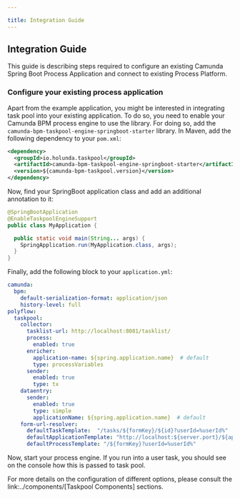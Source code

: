 ```yaml
---

title: Integration Guide
---
```


## Integration Guide

This guide is describing steps required to configure an existing Camunda Spring Boot Process Application and
connect to existing Process Platform.

### Configure your existing process application

Apart from the example application, you might be interested in integrating task pool into your existing
application. To do so, you need to enable your Camunda BPM process engine to use the library.
For doing so, add the `camunda-bpm-taskpool-engine-springboot-starter` library. In Maven, add the following dependency
to your `pom.xml`:

```xml
<dependency>
  <groupId>io.holunda.taskpool</groupId>
  <artifactId>camunda-bpm-taskpool-engine-springboot-starter</artifactId>
  <version>${camunda-bpm-taskpool.version}</version>
</dependency>
```

Now, find your SpringBoot application class and add an additional annotation to it:


```java
@SpringBootApplication
@EnableTaskpoolEngineSupport
public class MyApplication {

  public static void main(String... args) {
    SpringApplication.run(MyApplication.class, args);
  }
}
```

Finally, add the following block to your `application.yml`:


```yaml
camunda:
  bpm:
    default-serialization-format: application/json
    history-level: full
polyflow:
  taskpool:
    collector:
      tasklist-url: http://localhost:8081/tasklist/
      process:
        enabled: true
      enricher:
        application-name: ${spring.application.name}  # default
        type: processVariables
      sender:
        enabled: true
        type: tx
    dataentry:
      sender:
        enabled: true
        type: simple
        applicationName: ${spring.application.name}  # default
    form-url-resolver:
      defaultTaskTemplate:  "/tasks/${formKey}/${id}?userId=%userId%"
      defaultApplicationTemplate: "http://localhost:${server.port}/${applicationName}"
      defaultProcessTemplate: "/${formKey}?userId=%userId%"

```

Now, start your process engine. If you run into a user task, you should see on the console how this is passed to task pool.

For more details on the configuration of different options, please consult the link:../components/[Taskpool Components] sections.
